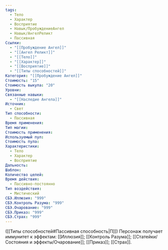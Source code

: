 ```yaml
---
tags:
  - Тело
  - Характер
  - Восприятие
  - Навык/ПробуждениеАнгел
  - Навык/АнгелРеликт
  - Пассивная
Ссылки:
  - "[[Пробуждение Ангел]]"
  - "[[Ангел Реликт]]"
  - "[[Тело]]"
  - "[[Характер]]"
  - "[[Восприятие]]"
  - "[[Типы способностей]]"
Категория: "[[Пробуждение Ангел]]"
Стоимость: "15"
Стоимость выкупа: "20"
Уровни: 
Связанные навыки:
  - "[[Наследие Ангела]]"
Источник:
  - Свет
Тип способности:
  - Пассивная
Время применения: 
Тип магии: 
Стоимость применения: 
Используемый пул: 
Стоимость пула: 
Характеристики:
  - Тело
  - Характер
  - Восприятие
Дальность: 
Шаблон: 
Количество целей: 
Время действия:
  - Пассивно-постоянно
Тип воздействия:
  - Мистический
СБЭ.Иллюзия: "999"
СБЭ.Контроль Разума: "999"
СБЭ.Очарование: "999"
СБЭ.Приказ: "999"
СБЭ.Страх: "999"
---
```

([[Типы способностей#Пассивная способность|П]]) Персонаж получает иммунитет к эффектам: [[Иллюзия]]; [[Контроль Разума]]; [[Статейки/Состояния и эффекты/Очарование]]; [[Приказ]]; [[Страх]]. 